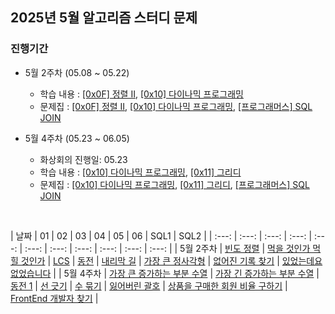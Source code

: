 ## 2025년 5월 알고리즘 스터디 문제

### 진행기간
- 5월 2주차 (05.08 ~ 05.22)
    - 학습 내용 : [[0x0F] 정렬 II](https://blog.encrypted.gg/966), [[0x10] 다이나믹 프로그래밍](https://blog.encrypted.gg/974)
    - 문제집 : [[0x0F] 정렬 II](https://github.com/encrypted-def/basic-algo-lecture/blob/master/workbook/0x0F.md), [[0x10] 다이나믹 프로그래밍](https://github.com/encrypted-def/basic-algo-lecture/blob/master/workbook/0x10.md), [[프로그래머스] SQL JOIN](https://school.programmers.co.kr/learn/courses/30/parts/17046)

- 5월 4주차 (05.23 ~ 06.05)
    - 화상회의 진행일: 05.23
    - 학습 내용 : [[0x10] 다이나믹 프로그래밍](https://blog.encrypted.gg/974), [[0x11] 그리디](https://blog.encrypted.gg/975)
    - 문제집 :  [[0x10] 다이나믹 프로그래밍](https://github.com/encrypted-def/basic-algo-lecture/blob/master/workbook/0x10.md), [[0x11] 그리디](https://github.com/encrypted-def/basic-algo-lecture/blob/master/workbook/0x11.md), [[프로그래머스] SQL JOIN](https://school.programmers.co.kr/learn/courses/30/parts/17046)

<br />

| 날짜 | 01 | 02 | 03 | 04 | 05 | 06 | SQL1 | SQL2 |
| :---: | :---: | :---: | :---: | :---: | :---: | :---: | :---: | :---: | :---: | :---: |
| 5월 2주차 | [빈도 정렬](https://www.acmicpc.net/problem/2910) | [먹을 것인가 먹힐 것인가](https://www.acmicpc.net/problem/7795) | [LCS](https://www.acmicpc.net/problem/9251) | [동전](https://www.acmicpc.net/problem/9084) | [내리막 길](https://www.acmicpc.net/problem/1520) | [가장 큰 정사각형](https://www.acmicpc.net/problem/1915) | [없어진 기록 찾기](https://school.programmers.co.kr/learn/courses/30/lessons/59042) | [있었는데요 없었습니다](https://school.programmers.co.kr/learn/courses/30/lessons/59043) |
| 5월 4주차 | [가장 큰 증가하는 부분 수열](https://www.acmicpc.net/problem/11055) | [가장 긴 증가하는 부분 수열](https://www.acmicpc.net/problem/11053) | [동전 1](https://www.acmicpc.net/problem/2293) | [선 긋기](https://www.acmicpc.net/problem/2170) | [수 묶기](https://www.acmicpc.net/problem/1744) | [잃어버린 괄호](https://www.acmicpc.net/problem/15415) | [상품을 구매한 회원 비율 구하기](https://school.programmers.co.kr/learn/courses/30/lessons/131534) | [FrontEnd 개발자 찾기](https://school.programmers.co.kr/learn/courses/30/lessons/276035) |
